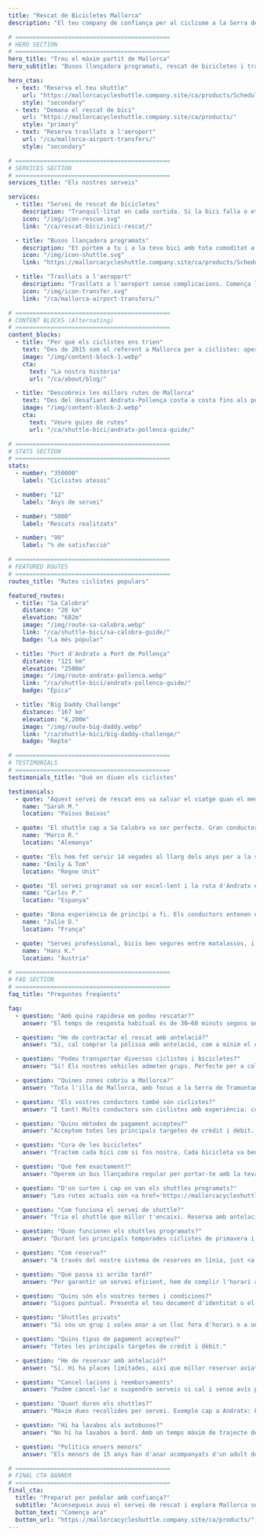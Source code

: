 ```yaml
---
title: "Rescat de Bicicletes Mallorca"
description: "El teu company de confiança per al ciclisme a la Serra de Tramuntana de Mallorca. Servei de rescat de bicicletes, busos llançadora i trasllats a l'aeroport per a ciclistes."

# ============================================
# HERO SECTION
# ============================================
hero_title: "Treu el màxim partit de Mallorca"
hero_subtitle: "Busos llançadora programats, rescat de bicicletes i trasllats a l'aeroport - per ciclistes i per a ciclistes"

hero_ctas:
  - text: "Reserva el teu shuttle"
    url: "https://mallorcacycleshuttle.company.site/ca/products/Scheduled-Bike-Buses-c15728235"
    style: "secondary"
  - text: "Demana el rescat de bici"
    url: "https://mallorcacycleshuttle.company.site/ca/products/"
    style: "primary"
  - text: "Reserva trasllats a l'aeroport"
    url: "/ca/mallorca-airport-transfers/"
    style: "secondary"

# ============================================
# SERVICES SECTION
# ============================================
services_title: "Els nostres serveis"

services:
  - title: "Servei de rescat de bicicletes"
    description: "Tranquil·litat en cada sortida. Si la bici falla o et fallen les forces, els titulars de la pòlissa són rescatats arreu de Mallorca."
    icon: "/img/icon-rescue.svg"
    link: "/ca/rescat-bici/inici-rescat/"

  - title: "Busos llançadora programats"
    description: "Et portem a tu i a la teva bici amb tota comoditat a l'inici de les icòniques rutes d'anada."
    icon: "/img/icon-shuttle.svg"
    link: "https://mallorcacycleshuttle.company.site/ca/products/Scheduled-Bike-Buses-c15728235"

  - title: "Trasllats a l'aeroport"
    description: "Trasllats a l'aeroport sense complicacions. Comença les teves vacances ciclistes sense estrès des del moment d'aterrar."
    icon: "/img/icon-transfer.svg"
    link: "/ca/mallorca-airport-transfers/"

# ============================================
# CONTENT BLOCKS (Alternating)
# ============================================
content_blocks:
  - title: "Per què els ciclistes ens trien"
    text: "Des de 2015 som el referent a Mallorca per a ciclistes: operem shuttles, fem rescats per tota l'illa i cuidem les bicicletes com si fossin nostres. Comptaràs amb un equip amable i fiable, autobusos còmodes i coneixement local en què pots confiar."
    image: "/img/content-block-1.webp"
    cta:
      text: "La nostra història"
      url: "/ca/about/blog/"

  - title: "Descobreix les millors rutes de Mallorca"
    text: "Des del desafiant Andratx-Pollença costa a costa fins als ports llegendaris de Sa Calobra i Valldemossa, passant pels camins tranquils de l'interior, Mallorca és un paradís ciclista de primer nivell mundial. Les nostres guies completes t'ajuden a planificar les rutes d'anada perfectes amb mapes detallats, perfils d'elevació i consells d'experts."
    image: "/img/content-block-2.webp"
    cta:
      text: "Veure guies de rutes"
      url: "/ca/shuttle-bici/andratx-pollenca-guide/"

# ============================================
# STATS SECTION
# ============================================
stats:
  - number: "350000"
    label: "Ciclistes atesos"

  - number: "12"
    label: "Anys de servei"

  - number: "5000"
    label: "Rescats realitzats"

  - number: "99"
    label: "% de satisfacció"

# ============================================
# FEATURED ROUTES
# ============================================
routes_title: "Rutes ciclistes populars"

featured_routes:
  - title: "Sa Calobra"
    distance: "20 km"
    elevation: "682m"
    image: "/img/route-sa-calobra.webp"
    link: "/ca/shuttle-bici/sa-calobra-guide/"
    badge: "La més popular"

  - title: "Port d'Andratx a Port de Pollença"
    distance: "121 km"
    elevation: "2500m"
    image: "/img/route-andratx-pollenca.webp"
    link: "/ca/shuttle-bici/andratx-pollenca-guide/"
    badge: "Èpica"

  - title: "Big Daddy Challenge"
    distance: "167 km"
    elevation: "4,200m"
    image: "/img/route-big-daddy.webp"
    link: "/ca/shuttle-bici/big-daddy-challenge/"
    badge: "Repte"

# ============================================
# TESTIMONIALS
# ============================================
testimonials_title: "Què en diuen els ciclistes"

testimonials:
  - quote: "Aquest servei de rescat ens va salvar el viatge quan el meu amic va tenir una avaria. Professional, ràpid i amable. Molt recomanable!"
    name: "Sarah M."
    location: "Països Baixos"

  - quote: "El shuttle cap a Sa Calobra va ser perfecte. Gran conductor, transport segur de les bicis i vam començar exactament on volíem, amb cames fresques. Val cada cèntim."
    name: "Marco R."
    location: "Alemanya"

  - quote: "Els hem fet servir 14 vegades al llarg dels anys per a la setmana del club a Mallorca. Trasllat a l'aeroport i shuttle programat fins a Andratx. La tranquil·litat ja val la pena. Saben què fan."
    name: "Emily & Tom"
    location: "Regne Unit"

  - quote: "El servei programat va ser excel·lent i la ruta d'Andratx ens va fer les vacances. Amb ganes de tornar-hi l'any que ve!"
    name: "Carlos P."
    location: "Espanya"

  - quote: "Bona experiència de principi a fi. Els conductors entenen de veritat les necessitats dels ciclistes. Ja hem fet quatre trajectes amb ells."
    name: "Julie D."
    location: "França"

  - quote: "Servei professional, bicis ben segures entre matalassos, i rutes espectaculars. Molt recomanable per a ciclistes exigents."
    name: "Hans K."
    location: "Àustria"

# ============================================
# FAQ SECTION
# ============================================
faq_title: "Preguntes freqüents"

faq:
  - question: "Amb quina rapidesa em podeu rescatar?"
    answer: "El temps de resposta habitual és de 30–60 minuts segons on siguis a Mallorca. Tenim diversos vehicles repartits per l'illa per respondre ràpidament."

  - question: "He de contractar el rescat amb antelació?"
    answer: "Sí, cal comprar la pòlissa amb antelació, com a mínim el dia abans de fer-la servir (vàlida per a tota l'estada)."

  - question: "Podeu transportar diversos ciclistes i bicicletes?"
    answer: "Sí! Els nostres vehicles admeten grups. Perfecte per a colles o clubs."

  - question: "Quines zones cobriu a Mallorca?"
    answer: "Tota l'illa de Mallorca, amb focus a la Serra de Tramuntana, on hi ha les millors rutes d'anada - d'Andratx a Pollença i tot el que hi ha al mig."

  - question: "Els vostres conductors també són ciclistes?"
    answer: "I tant! Molts conductors són ciclistes amb experiència: coneixen les rutes, els reptes i exactament què et cal."

  - question: "Quins mètodes de pagament accepteu?"
    answer: "Acceptem totes les principals targetes de crèdit i dèbit. El pagament es processa de manera segura mitjançant Stripe."

  - question: "Cura de les bicicletes"
    answer: "Tractem cada bici com si fos nostra. Cada bicicleta va ben assegurada en remolcs a mida, amortida entre matalassos, per arribar en el mateix estat que en el moment de la càrrega."

  - question: "Què fem exactament?"
    answer: "Operem un bus llançadora regular per portar-te amb la teva bici a l'inici de les rutes icòniques d'anada de Mallorca (<a href='https://mallorcacycleshuttle.company.site/ca/products/' target='_blank' rel='noopener noreferrer'>horaris aquí</a>). Oferim rescat de bicicleta i ciclista en cas d'avaria (<a href='https://mallorcacycleshuttle.company.site/ca/products/' target='_blank' rel='noopener noreferrer'>enllaç aquí</a>). I fem trasllats privats a l'aeroport amb pressupost instantani (<a href='/ca/mallorca-airport-transfers/'>aquí</a>)."

  - question: "D'on surten i cap on van els shuttles programats?"
    answer: "Les rutes actuals són <a href='https://mallorcacycleshuttle.company.site/ca/products/' target='_blank' rel='noopener noreferrer'>aquí</a>."

  - question: "Com funciona el servei de shuttle?"
    answer: "Tria el shuttle que millor t'encaixi. Reserva amb antelació, les places són limitades. Arriba almenys 15 minuts abans de la sortida amb el teu DNI o el bitllet (al mòbil és ideal) per carregar la bici. <a href='https://mallorcacycleshuttle.company.site/ca/products/' target='_blank' rel='noopener noreferrer'>Reserva aquí</a>. Gaudeix del trajecte fins a la destinació i estima la tornada en bici. Simple, eficient i essencial."

  - question: "Quan funcionen els shuttles programats?"
    answer: "Durant les principals temporades ciclistes de primavera i tardor. L'horari complet del bus de bicis és <a href='https://mallorcacycleshuttle.company.site/ca/products/' target='_blank' rel='noopener noreferrer'>aquí</a>."

  - question: "Com reservo?"
    answer: "A través del nostre sistema de reserves en línia, just <a href='https://mallorcacycleshuttle.company.site/ca/products/' target='_blank' rel='noopener noreferrer'>aquí</a>."

  - question: "Què passa si arribo tard?"
    answer: "Per garantir un servei eficient, hem de complir l'horari anunciat i no podem esperar els endarrerits. Arriba al punt de sortida abans de l'hora de càrrega indicada al teu bitllet. Com que la teva absència pot impedir que altres reservin, no podem reemborsar els shuttles perduts."

  - question: "Quins són els vostres termes i condicions?"
    answer: "Sigues puntual. Presenta el teu document d'identitat o el bitllet abans de l'hora de càrrega indicada. Termes i condicions complets aquí."

  - question: "Shuttles privats"
    answer: "Si sou un grup i voleu anar a un lloc fora d'horari o a una altra hora, escriu a admin@mallorcacycleshuttle.com amb la data, lloc de recollida, destinació i mida del grup, i farem el possible per encaixar-vos."

  - question: "Quins tipus de pagament accepteu?"
    answer: "Totes les principals targetes de crèdit i dèbit."

  - question: "He de reservar amb antelació?"
    answer: "Sí. Hi ha places limitades, així que millor reservar aviat per no quedar-te sense. Recomanem reservar al principi de l'estada: cames fresques i un dia de marge si el temps falla. <a href='https://mallorcacycleshuttle.company.site/ca/products/' target='_blank' rel='noopener noreferrer'>Reserva aquí</a>."

  - question: "Cancel·lacions i reemborsaments"
    answer: "Podem cancel·lar o suspendre serveis si cal i sense avís previ. Si es cancel·la un shuttle, hi ha reemborsament total o canvi a un altre bus. Si vols canviar la data, pot ser possible i es decideix cas per cas. Per a tota la informació, consulta els Termes i Condicions complets aquí."

  - question: "Quant duren els shuttles?"
    answer: "Màxim dues recollides per servei. Exemple cap a Andratx: Port de Pollença, càrrega de bicis a les 07:15; després Alcúdia, càrrega a les 07:35; arribada mitjana a Andratx cap a les 09:15 segons el trànsit."

  - question: "Hi ha lavabos als autobusos?"
    answer: "No hi ha lavabos a bord. Amb un temps màxim de trajecte de 90 minuts, normalment no cal. Simplement controla el que beguis abans i durant el viatge."

  - question: "Política envers menors"
    answer: "Els menors de 15 anys han d'anar acompanyats d'un adult de pagament. Tots els seients tenen el mateix preu."

# ============================================
# FINAL CTA BANNER
# ============================================
final_cta:
  title: "Preparat per pedalar amb confiança?"
  subtitle: "Aconsegueix avui el servei de rescat i explora Mallorca sense preocupacions"
  button_text: "Comença ara"
  button_url: "https://mallorcacycleshuttle.company.site/ca/products/"
---
```

